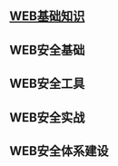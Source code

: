 ## [WEB基础知识](https://bboynot.github.io/WEB/web_basic_knowledge/http.md) ##
## WEB安全基础 ##
## WEB安全工具 ##
## WEB安全实战 ##
## WEB安全体系建设 ##